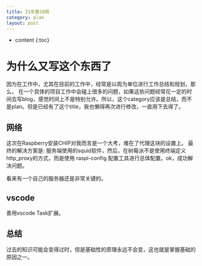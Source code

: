 ```yaml
---
title: 21年第10周
category: plan
layout: post
---
```

* content
{:toc}

# 为什么又写这个东西了
因为在工作中，尤其在目前的工作中，经常是以周为单位进行工作总结和规划，那么，
在一个具体的项目工作中会碰上很多的问题，如果这些问题经常花一定的时间去写blog，感觉时间上不是特别允许。所以，这个category应该是总结，而不是plan。但是已经有了这个title，我也懒得再次进行修改，一直用下去得了。

## 网络
这次在Raspberry安装CHIP对我而言是一个大考，难在了代理这块的设置上。
最终的解决方案是:  服务端使用的squid软件，然后，在树莓派不是使用终端定义http_proxy的方式，而是使用  raspi-config 配置工具进行总体配置。ok，成功解决问题。

看来有一个自己的服务器还是非常关键的。

## vscode

善用vscode Task扩展。

## 总结

过去的知识可能会变得过时，但是基础性的原理永远不会变，这也就是掌握基础的原因之一。
